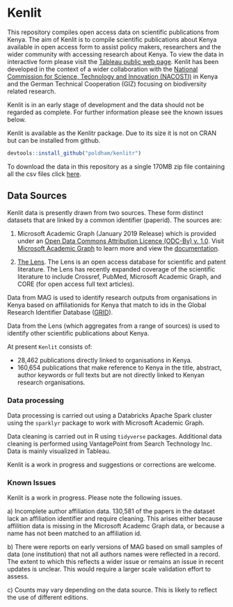 # Kenlit

This repository compiles open access data on scientific publications from Kenya. The aim of Kenlit is to compile scientific publications about Kenya available in open access form to assist policy makers, researchers and the wider community with accessing research about Kenya. To view the data in interactive form please visit the [Tableau public web page](https://public.tableau.com/profile/poldham#!/vizhome/kenya_mag/KenyaOverview?publish=yes). Kenlit has been developed in the context of a wider collaboration with the [National Commission for Science, Technology and Innovation (NACOSTI)](https://www.nacosti.go.ke/) in Kenya and the German Technical Cooperation (GIZ) focusing on biodiversity related research.

Kenlit is in an early stage of development and the data should not be regarded as complete. For further information please see the known issues below.

Kenlit is available as the Kenlitr package. Due to its size it is not on CRAN but can be installed from github.

```r
devtools::install_github("poldham/kenlitr")
```
To download the data in this repository as a single 170MB zip file containing all the csv files click [here](https://storage.googleapis.com/impossiblestorage/kenlit.zip).

## Data Sources

Kenlit data is presently drawn from two sources. These form distinct datasets that are linked by a common identifier (paperid). The sources are:

1. Microsoft Academic Graph (January 2019 Release) which is provided under an [Open Data Commons Attribution Licence (ODC-By) v. 1.0](https://opendatacommons.org/licenses/by/1.0/). Visit [Microsoft Academic Graph](https://www.microsoft.com/en-us/research/project/microsoft-academic-graph/) to learn more and view the [documentation](https://docs.microsoft.com/en-us/academic-services/graph/).

2. [The Lens](https://www.lens.org/). The Lens is an open access database for scientific and patent literature. The Lens has recently expanded coverage of the scientific literature to include Crossref, PubMed, Microsoft Academic Graph, and CORE (for open access full text articles).

Data from MAG is used to identify research outputs from organisations in Kenya based on affiliationids for Kenya that match to ids in the Global Research Identifier Database ([GRID](https://www.grid.ac/downloads)). 

Data from the Lens (which aggregates from a range of sources) is used to identify other scientific publications about Kenya. 

At present `Kenlit` consists of: 

- 28,462 publications directly linked to organisations in Kenya.
- 160,654 publications that make reference to Kenya in the title, abstract, author keywords or full texts but are not directly linked to Kenyan research organisations. 

### Data processing

Data processing is carried out using a Databricks Apache Spark cluster using the `sparklyr` package to work with Microsoft Academic Graph. 

Data cleaning is carried out in R using `tidyverse` packages. Additional data cleaning is performed using VantagePoint from Search Technology Inc. Data is mainly visualized in Tableau. 

Kenlit is a work in progress and suggestions or corrections are welcome.

### Known Issues

Kenlit is a work in progress. Please note the following issues. 

a) Incomplete author affiliation data. 130,581 of the papers in the dataset lack an affiliation identifier and require cleaning. This arises either because affilition data is missing in the Microsoft Academc Graph data, or because a name has not been matched to an affiliation id. 

b) There were reports on early versions of MAG based on small samples of data (one institution) that not all authors names were reflected in a record. The extent to which this reflects a wider issue or remains an issue in recent updates is unclear. This would require a larger scale validation effort to assess.

c) Counts may vary depending on the data source. This is likely to reflect the use of different editions. 

